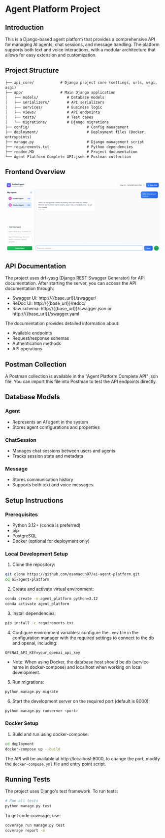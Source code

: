 # Agent Platform Project

## Introduction
This is a Django-based agent platform that provides a comprehensive API for managing AI agents, chat sessions, and message handling. The platform supports both text and voice interactions, with a modular architecture that allows for easy extension and customization.

## Project Structure
```
├── api_core/            # Django project core (settings, urls, wsgi, asgi)
├── app/                 # Main Django application
│   ├── models/             # Database models
│   ├── serializers/        # API serializers
│   ├── services/           # Business logic
│   ├── views/              # API endpoints
│   ├── tests/              # Test cases
│   └── migrations/         # Django migrations
├── config/                          # Config management
├── deployment/                      # Deployment files (Docker, entrypoints)
├── manage.py                        # Django management script
├── requirements.txt                 # Python dependencies
├── readme.MD                        # Project documentation
└── Agent Platform Complete API.json # Postman collection
```

## Frontend Overview

![img.png](app/static/img.png)
## API Documentation
The project uses drf-yasg (Django REST Swagger Generator) for API documentation. After starting the server, you can access the API documentation through:

- Swagger UI: http://{{base_url}}/swagger/
- ReDoc UI: http://{{base_url}}/redoc/
- Raw schema: http://{{base_url}}/swagger.json or http://{{base_url}}/swagger.yaml

The documentation provides detailed information about:
- Available endpoints
- Request/response schemas
- Authentication methods
- API operations

## Postman Collection
A Postman collection is available in the "Agent Platform Complete API" json file. You can import this file into Postman to test the API endpoints directly.

## Database Models

### Agent
- Represents an AI agent in the system
- Stores agent configurations and properties

### ChatSession
- Manages chat sessions between users and agents
- Tracks session state and metadata

### Message
- Stores communication history
- Supports both text and voice messages

## Setup Instructions

### Prerequisites
- Python 3.12+ (conda is preferred)
- pip
- PostgreSQL
- Docker (optional for deployment only)

### Local Development Setup
1. Clone the repository:
```bash
git clone https://github.com/osamaoun97/ai-agent-platform.git
cd ai-agent-platform
```

2. Create and activate virtual environment:
```bash
conda create -n agent_platform python=3.12
conda activate agent_platform
```

3. Install dependencies:
```bash
pip install -r requirements.txt
```

4. Configure environment variables:
configure the `.env` file in the configuration manager with the required settings to connect to the db and openai, including:
```
OPENAI_API_KEY=your_openai_api_key
```
* Note: When using Docker, the database host should be db (service name in docker-compose) and localhost when working on local development.


5. Run migrations:
```bash
python manage.py migrate
```

6. Start the development server on the required port (default is 8000):
```bash
python manage.py runserver <port>
```

### Docker Setup
1. Build and run using docker-compose:
```bash
cd deployment
docker-compose up --build
```
The API will be available at http://localhost:8000, to change the port, modify the `docker-compose.yml` file and entry point script.

## Running Tests
The project uses Django's test framework. To run tests:

```bash
# Run all tests
python manage.py test
```

To get code coverage, use:
```bash
coverage run manage.py test
coverage report -m
```